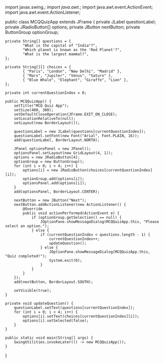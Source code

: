 import javax.swing.*;
        import java.awt.*;
        import java.awt.event.ActionEvent;
        import java.awt.event.ActionListener;

public class MCQQuizApp extends JFrame {
    private JLabel questionLabel;
    private JRadioButton[] options;
    private JButton nextButton;
    private ButtonGroup optionGroup;

    private String[] questions = {
            "What is the capital of "India"?",
            "Which planet is known as the 'Red Planet'?",
            "What is the largest mammal?",
    };

    private String[][] choices = {
            { "Paris", "London", "New Delhi", "Madrid" },
            { "Mars", "Jupiter", "Venus", "Saturn" },
            { "Blue Whale", "Elephant", "Giraffe", "Lion" },
    };

    private int currentQuestionIndex = 0;

    public MCQQuizApp() {
        setTitle("MCQ Quiz App");
        setSize(400, 300);
        setDefaultCloseOperation(JFrame.EXIT_ON_CLOSE);
        setLocationRelativeTo(null);
        setLayout(new BorderLayout());

        questionLabel = new JLabel(questions[currentQuestionIndex]);
        questionLabel.setFont(new Font("Arial", Font.PLAIN, 16));
        add(questionLabel, BorderLayout.NORTH);

        JPanel optionsPanel = new JPanel();
        optionsPanel.setLayout(new GridLayout(4, 1));
        options = new JRadioButton[4];
        optionGroup = new ButtonGroup();
        for (int i = 0; i < 4; i++) {
            options[i] = new JRadioButton(choices[currentQuestionIndex][i]);
            optionGroup.add(options[i]);
            optionsPanel.add(options[i]);
        }
        add(optionsPanel, BorderLayout.CENTER);

        nextButton = new JButton("Next");
        nextButton.addActionListener(new ActionListener() {
            @Override
            public void actionPerformed(ActionEvent e) {
                if (optionGroup.getSelection() == null) {
                    JOptionPane.showMessageDialog(MCQQuizApp.this, "Please select an option.");
                } else {
                    if (currentQuestionIndex < questions.length - 1) {
                        currentQuestionIndex++;
                        updateQuestion();
                    } else {
                        JOptionPane.showMessageDialog(MCQQuizApp.this, "Quiz completed!");
                        System.exit(0);
                    }
                }
            }
        });
        add(nextButton, BorderLayout.SOUTH);

        setVisible(true);
    }

    private void updateQuestion() {
        questionLabel.setText(questions[currentQuestionIndex]);
        for (int i = 0; i < 4; i++) {
            options[i].setText(choices[currentQuestionIndex][i]);
            options[i].setSelected(false);
        }
    }

    public static void main(String[] args) {
        SwingUtilities.invokeLater(() -> new MCQQuizApp());
    }
}
